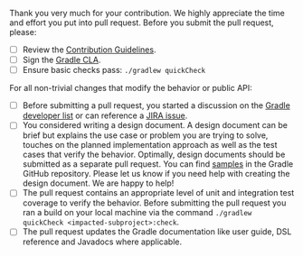 Thank you very much for your contribution. We highly appreciate the time
and effort you put into pull request. Before you submit the pull request,
please:

- [ ] Review the [Contribution Guidelines](https://github.com/gradle/gradle/blob/master/CONTRIBUTING.md#contribution-workflow).
- [ ] Sign the [Gradle CLA](http://gradle.org/contributor-license-agreement/).
- [ ] Ensure basic checks pass: `./gradlew quickCheck`

For all non-trivial changes that modify the behavior or public API:

- [ ] Before submitting a pull request, you started a discussion on the
[Gradle developer list](https://groups.google.com/forum/#!forum/gradle-dev)
or can reference a [JIRA issue](https://issues.gradle.org/secure/Dashboard.jspa).
- [ ] You considered writing a design document. A design document can be
brief but explains the use case or problem you are trying to solve,
touches on the planned implementation approach as well as the test cases
that verify the behavior. Optimally, design documents should be submitted
as a separate pull request. You can find [samples](https://github.com/gradle/gradle/tree/master/design-docs)
in the Gradle GitHub repository. Please let us know if you need help with
creating the design document. We are happy to help!
- [ ] The pull request contains an appropriate level of unit and integration
test coverage to verify the behavior. Before submitting the pull request
you ran a build on your local machine via the command
`./gradlew quickCheck <impacted-subproject>:check`.
- [ ] The pull request updates the Gradle documentation like user guide,
DSL reference and Javadocs where applicable.

